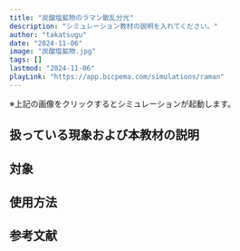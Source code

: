 ```yaml
---
title: "炭酸塩鉱物のラマン散乱分光"
description: "シミュレーション教材の説明を入れてください。"
author: "takatsugu"
date: "2024-11-06"
image: "炭酸塩鉱物.jpg"
tags: []
lastmod: "2024-11-06"
playLink: "https://app.bicpema.com/simulations/raman"
---
```

※上記の画像をクリックするとシミュレーションが起動します。

## 扱っている現象および本教材の説明

## 対象

## 使用方法

## 参考文献
